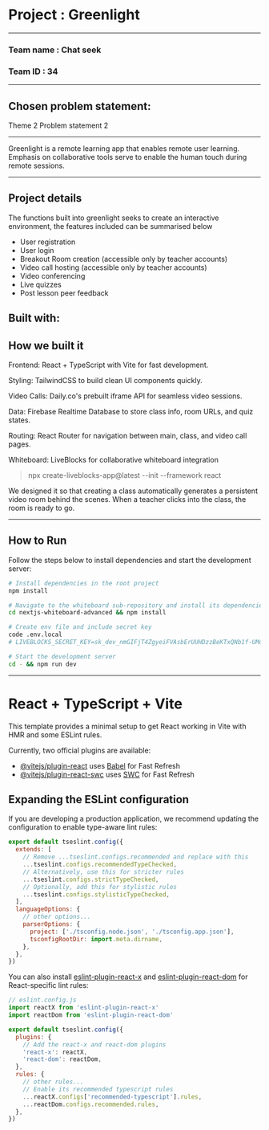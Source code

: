 # Project : Greenlight
---
### Team name : Chat seek
### Team ID : 34
---
## Chosen problem statement:
 Theme 2 Problem statement 2

---
Greenlight is a remote learning app that enables remote user learning. Emphasis on collaborative tools serve to enable the human touch during remote sessions.

---
## Project details

The functions built into greenlight seeks to create an interactive environment, the features included can be summarised below
- User registration
- User login
- Breakout Room creation (accessible only by teacher accounts)
- Video call hosting (accessible only by teacher accounts)
- Video conferencing
- Live quizzes
- Post lesson peer feedback

## Built with:

## How we built it
Frontend: React + TypeScript with Vite for fast development.

Styling: TailwindCSS to build clean UI components quickly.

Video Calls: Daily.co's prebuilt iframe API for seamless video sessions.

Data: Firebase Realtime Database to store class info, room URLs, and quiz states.

Routing: React Router for navigation between main, class, and video call pages.

Whiteboard: LiveBlocks for collaborative whiteboard integration
> npx create-liveblocks-app@latest --init --framework react

We designed it so that creating a class automatically generates a persistent video room behind the scenes. When a teacher clicks into the class, the room is ready to go.

---

## How to Run

Follow the steps below to install dependencies and start the development server:

```bash
# Install dependencies in the root project
npm install

# Navigate to the whiteboard sub-repository and install its dependencies
cd nextjs-whiteboard-advanced && npm install

# Create env file and include secret key
code .env.local 
# LIVEBLOCKS_SECRET_KEY=sk_dev_nmGIFjT4ZgyeiFVAsbErUUHDzzBeKTxQNb1f-UMuoue4vnujBoylGn9kEc5b0BaN

# Start the development server
cd - && npm run dev
```





---
# React + TypeScript + Vite

This template provides a minimal setup to get React working in Vite with HMR and some ESLint rules.

Currently, two official plugins are available:

- [@vitejs/plugin-react](https://github.com/vitejs/vite-plugin-react/blob/main/packages/plugin-react) uses [Babel](https://babeljs.io/) for Fast Refresh
- [@vitejs/plugin-react-swc](https://github.com/vitejs/vite-plugin-react/blob/main/packages/plugin-react-swc) uses [SWC](https://swc.rs/) for Fast Refresh

## Expanding the ESLint configuration

If you are developing a production application, we recommend updating the configuration to enable type-aware lint rules:

```js
export default tseslint.config({
  extends: [
    // Remove ...tseslint.configs.recommended and replace with this
    ...tseslint.configs.recommendedTypeChecked,
    // Alternatively, use this for stricter rules
    ...tseslint.configs.strictTypeChecked,
    // Optionally, add this for stylistic rules
    ...tseslint.configs.stylisticTypeChecked,
  ],
  languageOptions: {
    // other options...
    parserOptions: {
      project: ['./tsconfig.node.json', './tsconfig.app.json'],
      tsconfigRootDir: import.meta.dirname,
    },
  },
})
```

You can also install [eslint-plugin-react-x](https://github.com/Rel1cx/eslint-react/tree/main/packages/plugins/eslint-plugin-react-x) and [eslint-plugin-react-dom](https://github.com/Rel1cx/eslint-react/tree/main/packages/plugins/eslint-plugin-react-dom) for React-specific lint rules:

```js
// eslint.config.js
import reactX from 'eslint-plugin-react-x'
import reactDom from 'eslint-plugin-react-dom'

export default tseslint.config({
  plugins: {
    // Add the react-x and react-dom plugins
    'react-x': reactX,
    'react-dom': reactDom,
  },
  rules: {
    // other rules...
    // Enable its recommended typescript rules
    ...reactX.configs['recommended-typescript'].rules,
    ...reactDom.configs.recommended.rules,
  },
})
```
